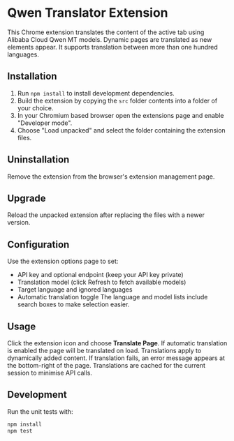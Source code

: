 # Qwen Translator Extension

This Chrome extension translates the content of the active tab using Alibaba Cloud Qwen MT models. Dynamic pages are translated as new elements appear. It supports translation between more than one hundred languages.

## Installation
1. Run `npm install` to install development dependencies.
2. Build the extension by copying the `src` folder contents into a folder of your choice.
3. In your Chromium based browser open the extensions page and enable "Developer mode".
4. Choose "Load unpacked" and select the folder containing the extension files.

## Uninstallation
Remove the extension from the browser's extension management page.

## Upgrade
Reload the unpacked extension after replacing the files with a newer version.

## Configuration
Use the extension options page to set:
- API key and optional endpoint
  (keep your API key private)
- Translation model (click Refresh to fetch available models)
- Target language and ignored languages
- Automatic translation toggle
The language and model lists include search boxes to make selection easier.

## Usage
Click the extension icon and choose **Translate Page**. If automatic translation is enabled the page will be translated on load. Translations apply to dynamically added content.
If translation fails, an error message appears at the bottom-right of the page. Translations are cached for the current session to minimise API calls.

## Development
Run the unit tests with:
```sh
npm install
npm test
```
